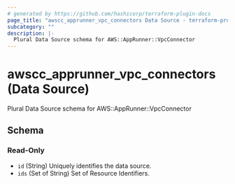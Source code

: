 ```yaml
---
# generated by https://github.com/hashicorp/terraform-plugin-docs
page_title: "awscc_apprunner_vpc_connectors Data Source - terraform-provider-awscc"
subcategory: ""
description: |-
  Plural Data Source schema for AWS::AppRunner::VpcConnector
---
```


# awscc_apprunner_vpc_connectors (Data Source)

Plural Data Source schema for AWS::AppRunner::VpcConnector



<!-- schema generated by tfplugindocs -->
## Schema

### Read-Only

- `id` (String) Uniquely identifies the data source.
- `ids` (Set of String) Set of Resource Identifiers.

